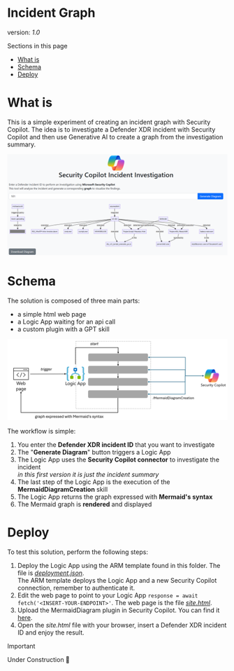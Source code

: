 # Incident Graph
version: _1.0_

Sections in this page
- [What is](#WHAT) <br>
- [Schema](#SCHEMA) <br>
- [Deploy](#DEPLOY) <br>


# What is
<a name="WHAT"></a>
This is a simple experiment of creating an incident graph with Security Copilot. The idea is to investigate a Defender XDR incident with Security Copilot and then use Generative AI to create a graph from the investigation summary.
<div align="center">
  <img src="https://github.com/mariocuomo/Experimenting-With-Security-Copilot/blob/main/img/MermaidDiagram/webpage.png" width="1000"> </img>
</div>


# Schema
<a name="SCHEMA"></a>
The solution is composed of three main parts:
- a simple html web page
- a Logic App waiting for an api call
- a custom plugin with a GPT skill

<div align="center">
  <img src="https://github.com/mariocuomo/Experimenting-With-Security-Copilot/blob/main/img/MermaidDiagram/high-level-schema.png" width="900"> </img>
</div>

The workflow is simple:
1. You enter the **Defender XDR incident ID** that you want to investigate
3. The "**Generate Diagram**" button triggers a Logic App
4. The Logic App uses the **Security Copilot connector** to investigate the incident <br>
  <i>in this first version it is just the incident summary</i>
5. The last step of the Logic App is the execution of the **MermaidDiagramCreation** skill
6. The Logic App returns the graph expressed with **Mermaid's syntax**
7. The Mermaid graph is **rendered** and displayed


# Deploy
<a name="DEPLOY"></a>
To test this solution, perform the following steps:
1. Deploy the Logic App using the ARM template found in this folder. The file is [_deployment.json_](https://github.com/mariocuomo/Experimenting-With-Security-Copilot/blob/main/integrations/IncidentGraph/deployment.json). <br>
The ARM template deploys the Logic App and a new Security Copilot connection, remember to authenticate it.
2. Edit the web page to point to your Logic App `response = await fetch('<INSERT-YOUR-ENDPOINT>'`. The web page is the file [_site.html_](https://github.com/mariocuomo/Experimenting-With-Security-Copilot/blob/main/integrations/IncidentGraph/site.html).
3. Upload the MermaidDiagram plugin in Security Copilot. You can find it [here](https://github.com/mariocuomo/Experimenting-With-Security-Copilot/tree/main/custom%20plugins/MermaidDiagram).
4. Open the _site.html_ file with your browser, insert a Defender XDR incident ID and enjoy the result.

> [!IMPORTANT]  
> Under Construction 🧰
